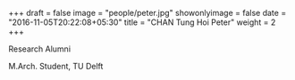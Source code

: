 +++
draft = false
image = "people/peter.jpg"
showonlyimage = false
date = "2016-11-05T20:22:08+05:30"
title = "CHAN Tung Hoi Peter"
weight = 2
+++

Research Alumni

M.Arch. Student, TU Delft
<!--more-->

